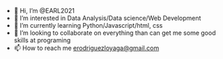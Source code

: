 - 👋 Hi, I’m @EARL2021
- 👀 I’m interested in Data Analysis/Data science/Web Development
- 🌱 I’m currently learning Python/Javascript/html, css
- 💞️ I’m looking to collaborate on everything than can get me some good skills at programing
- 📫 How to reach me erodriguezloyaga@gmail.com

<!---
EARL2021/EARL2021 is a ✨ special ✨ repository because its `README.md` (this file) appears on your GitHub profile.
You can click the Preview link to take a look at your changes.
--->
